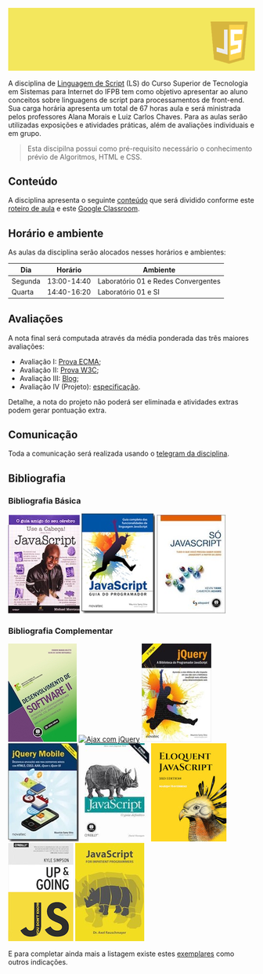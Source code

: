 ![Banner da disciplina](assets/ls.png)

A disciplina de [Linguagem de Script](docs/plano-de-ensino.pdf) (LS) do Curso Superior de Tecnologia em Sistemas para Internet do IFPB tem como objetivo apresentar ao aluno conceitos sobre linguagens de script para processamentos de front-end. Sua carga horária apresenta um total de 67 horas aula e será ministrada pelos professores Alana Morais e Luiz Carlos Chaves. Para as aulas serão utilizadas exposições e atividades práticas, além de avaliações individuais e em grupo.

> Esta discipilna possui como pré-requisito necessário o conhecimento prévio de Algoritmos, HTML e CSS.

## Conteúdo

A disciplina apresenta o seguinte [conteúdo](docs/CONTENT.md) que será dividido conforme este [roteiro de aula](docs/OUTLINE.md) e este [Google Classroom](https://classroom.google.com/u/1/c/NjE3NTcxMjYwMjda).

## Horário e ambiente

As aulas da disciplina serão alocados nesses horários e ambientes:

| Dia     | Horário     | Ambiente                            |
| ------- | ----------- | ----------------------------------- |
| Segunda | 13:00-14:40 | Laboratório 01 e Redes Convergentes |
| Quarta  | 14:40-16:20 | Laboratório 01 e SI                 |

## Avaliações

A nota final será computada através da média ponderada das três maiores avaliações:

- Avaliação I: [Prova ECMA](exams/prova-ecma.md);
- Avaliação II: [Prova W3C](exams/prova-w3c.md);
- Avaliação III: [Blog](exams/blog.md);
- Avaliação IV (Projeto): [especificação](exams/projeto.md).

Detalhe, a nota do projeto não poderá ser eliminada e atividades extras podem gerar pontuação extra.

## Comunicação

Toda a comunicação será realizada usando o [telegram da disciplina](https://t.me/ifpbls20201).

## Bibliografia

### Bibliografia Básica

[![Use a cabeça JS](assets/books/use-a-cabeca-js.jpg)](http://www.altabooks.com.br/use-a-cabeca-javascript.html) [![Javascript: Guia do Programador](assets/books/javascript-guia-programador.jpg)](https://novatec.com.br/livros/javascript-guia-programador/) [![Só Javascript](assets/books/so-javascript.jpg)](https://books.google.com.br/books/about/SO_JAVASCRIPT_TUDO_O_QUE_VOCE_PRECISA_SA.html)

### Bibliografia Complementar

[![Desenvolvimento de Software II](assets/books/desenvolvimento-software.jpg)](https://loja.grupoa.com.br/livros/informacao-e-comunicacao/desenvolvimento-de-software-ii/9788582601952) [![
Ajax com jQuery](assets/books/ajax-jquery.jpg)](https://www.novatec.com.br/livros/ajaxjquery/) [![jQuery - A Biblioteca do Programador JavaScript](assets/books/jquery.jpg)](https://novatec.com.br/livros/jquery-3ed/) [![jQuery Mobile](assets/books/jquery-mobile.jpg)](https://novatec.com.br/livros/jquery-mobile-2ed/) [![Javascript guia definitivo](assets/books/js-guia-definitivo.jpg)](http://shop.oreilly.com/product/9780596805531.do)
[![Eloquent JavaScript](assets/books/eloquent-js.jpg)](http://eloquentjavascript.net/) [![You dont know js](assets/books/you-dont-know-js.jpg)](https://github.com/getify/You-Dont-Know-JS) [![Exploring JS](assets/books/exploring-js.jpg)](http://exploringjs.com/impatient-js/index.html)

 <!-- https://www.livrariacultura.com.br/p/livros/informatica-e-tecnologia/programacao/javascript-avancado-3116907 -->

E para completar ainda mais a listagem existe estes [exemplares](http://jsbooks.revolunet.com/) como outros indicações.
